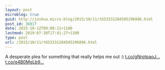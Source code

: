 ```yaml
---
layout: post
microblog: true
guid: http://joshua.micro.blog/2015/10/11/t653331284505296896.html
post_id: 36917
date: 2015-10-12T09:08:11+1100
lastmod: 2019-07-30T17:41:27+1100
type: post
url: /2015/10/11/t653331284505296896.html
---
```

A desperate plea for something that really helps me out :) [t.co/gNrotpaoJ...](http://t.co/gNrotpaoJ0) [t.co/g4B0MgLb9...](http://t.co/g4B0MgLb96)
